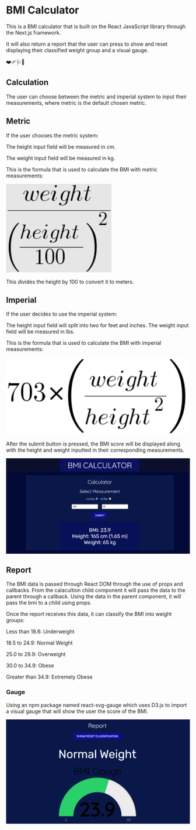 # BMI Calculator
This is a BMI calculator that is built on the React JavaScript library through the Next.js framework.

It will also return a report that the user can press to show and reset displaying their classified weight group and a visual gauge.

❤️‍🩹🩺🏥

## Calculation
The user can choose between the metric and imperial system to input their measurements, where metric is the default chosen metric.

## Metric
If the user chooses the metric system:

The height input field will be measured in cm.

The weight input field will be measured in kg.

This is the formula that is used to calculate the BMI with metric measurements:

![image](/resources/metric_bmi.png)

This divides the height by 100 to convert it to meters.

## Imperial
If the user decides to use the imperial system:

The height input field will split into two for feet and inches.
The weight input field will be measured in lbs.

This is the formula that is used to calculate the BMI with imperial measurements:

![image](/resources/imperial_bmi.png)

After the submit button is pressed, the BMI score will be displayed along with the height and weight inputted in their corresponding measurements.

![image](/resources/calculator.png)

## Report
The BMI data is passed through React DOM through the use of props and callbacks.
From the calacultion child component it will pass the data to the parent through a callback.
Using the data in the parent component, it will pass the bmi to a child using props.

Once the report receives this data, it can classify the BMI into weight groups: <br/>

Less than 18.6: Underweight

18.5 to 24.9: Normal Weight

25.0 to 29.9: Overweight

30.0 to 34.9: Obese

Greater than 34.9: Extremely Obese

### Gauge
Using an npm package named react-svg-gauge which uses D3.js to import a visual gauge that will show the user the score of the BMI. 

![image](/resources/report.png)
